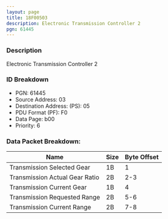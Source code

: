 ```yaml
---
layout: page
title: 18F00503
description: Electronic Transmission Controller 2
pgn: 61445
---
```


### Description

Electronic Transmission Controller 2

### ID Breakdown
* PGN: 61445
* Source Address: 03
* Destination Address: (PS): 05
* PDU Format (PF): F0
* Data Page: b00
* Priority: 6
### Data Packet Breakdown:

| Name | Size | Byte Offset |
| ---- | ---- | ----------- |
| Transmission Selected Gear | 1B | 1 |
| Transmission Actual Gear Ratio | 2B | 2-3 |
| Transmission Current Gear | 1B | 4 |
| Transmission Requested Range | 2B | 5-6 |
| Transmission Current Range | 2B | 7-8 |
